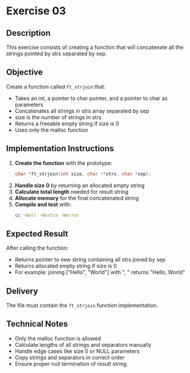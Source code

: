 # Exercise 03
## Description
This exercise consists of creating a function that will concatenate all the strings pointed by strs separated by sep.
## Objective
Create a function called `ft_strjoin` that:
- Takes an int, a pointer to char pointer, and a pointer to char as parameters
- Concatenates all strings in strs array separated by sep
- size is the number of strings in strs
- Returns a freeable empty string if size is 0
- Uses only the malloc function
## Implementation Instructions
1. **Create the function** with the prototype:
   ```c
   char *ft_strjoin(int size, char **strs, char *sep);
   ```
2. **Handle size 0** by returning an allocated empty string
3. **Calculate total length** needed for result string
4. **Allocate memory** for the final concatenated string
5. **Compile and test** with:
   ```bash
   cc -Wall -Wextra -Werror
   ```
## Expected Result
After calling the function:
- Returns pointer to new string containing all strs joined by sep
- Returns allocated empty string if size is 0
- For example: joining ["Hello", "World"] with ", " returns "Hello, World"
## Delivery
The file must contain the `ft_strjoin` function implementation.
## Technical Notes
- Only the malloc function is allowed
- Calculate lengths of all strings and separators manually
- Handle edge cases like size 0 or NULL parameters
- Copy strings and separators in correct order
- Ensure proper null termination of result string
